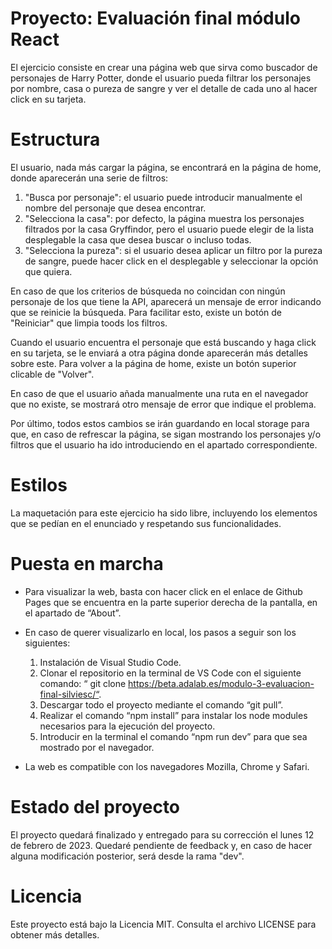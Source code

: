 # Proyecto: Evaluación final módulo React

El ejercicio consiste en crear una página web que sirva como buscador de personajes de Harry Potter, donde el usuario pueda filtrar los personajes por nombre, casa o pureza de sangre y ver el detalle de cada uno al hacer click en su tarjeta. 


# Estructura

El usuario, nada más cargar la página, se encontrará en la página de home, donde aparecerán una serie de filtros:

1. "Busca por personaje": el usuario puede introducir manualmente el nombre del personaje que desea encontrar.
2. "Selecciona la casa": por defecto, la página muestra los personajes filtrados por la casa Gryffindor, pero el usuario puede elegir de la lista desplegable la casa que desea buscar o incluso todas. 
3. "Selecciona la pureza": si el usuario desea aplicar un filtro por la pureza de sangre, puede hacer click en el desplegable y seleccionar la opción que quiera.

En caso de que los criterios de búsqueda no coincidan con ningún personaje de los que tiene la API, aparecerá un mensaje de error indicando que se reinicie la búsqueda. Para facilitar esto, existe un botón de "Reiniciar" que limpia toods los filtros.

Cuando el usuario encuentra el personaje que está buscando y haga click en su tarjeta, se le enviará a otra página donde aparecerán más detalles sobre este. Para volver a la página de home, existe un botón superior clicable de "Volver". 

En caso de que el usuario añada manualmente una ruta en el navegador que no existe, se mostrará otro mensaje de error que indique el problema.

Por último, todos estos cambios se irán guardando en local storage para que, en caso de refrescar la página, se sigan mostrando los personajes y/o filtros que el usuario ha ido introduciendo en el apartado correspondiente.

# Estilos

La maquetación para este ejercicio ha sido libre, incluyendo los elementos que se pedían en el enunciado y respetando sus funcionalidades.

# Puesta en marcha 

- Para visualizar la web, basta con hacer click en el enlace de Github Pages que se encuentra en la parte superior derecha de la pantalla, en el apartado de “About”. 

- En caso de querer visualizarlo en local, los pasos a seguir son los siguientes:

    1. Instalación de Visual Studio Code.
    2. Clonar el repositorio en la terminal de VS Code con el siguiente comando: “ git clone https://beta.adalab.es/modulo-3-evaluacion-final-silviesc/“.
    3. Descargar todo el proyecto mediante el comando “git pull”.
    4. Realizar el comando “npm install” para instalar los node modules necesarios para la ejecución del proyecto.
    5. Introducir en la terminal el comando “npm run dev” para que sea mostrado por el navegador.

- La web es compatible con los navegadores Mozilla, Chrome y Safari. 

# Estado del proyecto

El proyecto quedará finalizado y entregado para su corrección el lunes 12 de febrero de 2023. Quedaré pendiente de feedback y, en caso de hacer alguna modificación posterior, será desde la rama "dev". 

# Licencia

Este proyecto está bajo la Licencia MIT. Consulta el archivo LICENSE para obtener más detalles.

